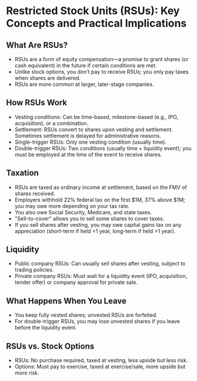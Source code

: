 # Restricted Stock Units (RSUs): Key Concepts and Practical Implications

## What Are RSUs?
- RSUs are a form of equity compensation—a promise to grant shares (or cash equivalent) in the future if certain conditions are met.
- Unlike stock options, you don’t pay to receive RSUs; you only pay taxes when shares are delivered.
- RSUs are more common at larger, later-stage companies.

## How RSUs Work
- Vesting conditions: Can be time-based, milestone-based (e.g., IPO, acquisition), or a combination.
- Settlement: RSUs convert to shares upon vesting and settlement. Sometimes settlement is delayed for administrative reasons.
- Single-trigger RSUs: Only one vesting condition (usually time).
- Double-trigger RSUs: Two conditions (usually time + liquidity event); you must be employed at the time of the event to receive shares.

## Taxation
- RSUs are taxed as ordinary income at settlement, based on the FMV of shares received.
- Employers withhold 22% federal tax on the first $1M, 37% above $1M; you may owe more depending on your tax rate.
- You also owe Social Security, Medicare, and state taxes.
- "Sell-to-cover" allows you to sell some shares to cover taxes.
- If you sell shares after vesting, you may owe capital gains tax on any appreciation (short-term if held <1 year, long-term if held >1 year).

## Liquidity
- Public company RSUs: Can usually sell shares after vesting, subject to trading policies.
- Private company RSUs: Must wait for a liquidity event (IPO, acquisition, tender offer) or company approval for private sale.

## What Happens When You Leave
- You keep fully vested shares; unvested RSUs are forfeited.
- For double-trigger RSUs, you may lose unvested shares if you leave before the liquidity event.

## RSUs vs. Stock Options
- RSUs: No purchase required, taxed at vesting, less upside but less risk.
- Options: Must pay to exercise, taxed at exercise/sale, more upside but more risk.
